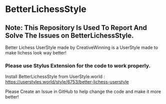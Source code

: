 # BetterLichessStyle

## Note: This Repository Is Used To Report And Solve The Issues on BetterLichessStyle.

Better Lichess UserStyle made by CreativeWinning is a UserStyle made to make lichess look way better!

### Please use Stylus Extension for the code to work properly.
 
Install BetterLichessStyle from UserStyle.world : https://userstyles.world/style/6753/better-lichess-userstyle

Please Create an Issue in GitHub to help change the code and make it more better!
